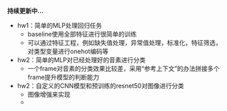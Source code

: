**持续更新中...**

- hw1：简单的MLP处理回归任务
  - baseline使用全部特征进行很简单的训练
  - 可以通过特征工程，例如缺失值处理，异常值处理，标准化，特征筛选，对类型变量进行onehot编码等
- hw2：简单的MLP对已经处理好的音素进行分类
  - 一个frame对音素的分类效果比较差，采用“参考上下文”的办法拼接多个frame提升模型的判断能力
- hw2：自定义的CNN模型和预训练的resnet50对图像进行分类
  - 图像增强来实现
  - 